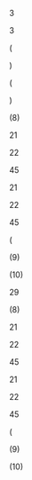 3

3







































(

)





(

)



















































(8)

21

22

45

21

22

45

(

(9)

(10)





29



(8)

21

22

45

21

22

45

(

(9)

(10)